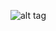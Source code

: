 ![alt tag](https://cloud.githubusercontent.com/assets/5489405/10417984/2d6acc32-7003-11e5-9251-6b3166ff7927.png)
